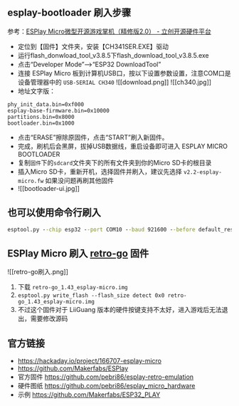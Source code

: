 
## esplay-bootloader 刷入步骤

参考：[ESPlay Micro微型开源游戏掌机（精修版2.0） - 立创开源硬件平台](https://oshwhub.com/LiiGuang/esplay-micro-V2#P6)

- 定位到【固件】文件夹，安装【CH341SER.EXE】驱动
- 运行flash_donwload_tool_v3.8.5下flash_download_tool_v3.8.5.exe
- 点击“Developer Mode”-->“ESP32 DownloadTool”
- 连接 ESPlay Micro 板到计算机USB口，按以下设置参数设置，注意COM口是设备管理器中的 `USB-SERIAL CH340`  ![[download.png]]  ![[ch340.jpg]]
- 地址文字版：
```
phy_init_data.bin=0xf000
esplay-base-firmware.bin=0x10000
partitions.bin=0x8000
bootloader.bin=0x1000
```
- 点击“ERASE”擦除原固件，点击“START”刷入新固件。
- 完成，刷机后会黑屏，拔掉USB数据线，重启设备即可进入 ESPLAY MICRO BOOTLOADER
- 复制`固件`下的`sdcard`文件夹下的所有文件夹到你的Micro SD卡的根目录
- 插入Micro SD卡，重新开机，选择固件并刷入，建议先选择 `v2.2-esplay-micro.fw` 如果没问题再刷其他固件
- ![[bootloader-ui.jpg]]

## 也可以使用命令行刷入

```bat
esptool.py --chip esp32 --port COM10 --baud 921600 --before default_reset --after hard_reset write_flash -z --flash_mode dio --flash_freq 80m --flash_size detect 0x1000 bootloader.bin 0xf000 phy_init_data.bin 0x10000 esplay-base-firmware.bin 0x8000 partitions.bin
```

## ESPlay Micro 刷入 **[retro-go](https://github.com/ducalex/retro-go)** 固件

![[retro-go刷入.png]]

1. 下载 `retro-go_1.43_esplay-micro.img`
2. `esptool.py write_flash --flash_size detect 0x0 retro-go_1.43_esplay-micro.img`
3. 不过这个固件对于 LiiGuang 版本的硬件按键支持不太好，进入游戏后无法退出，需要修改源码

## 官方链接

- https://hackaday.io/project/166707-esplay-micro
- https://github.com/Makerfabs/ESPlay
- 官方固件 https://github.com/pebri86/esplay-retro-emulation
- 硬件图纸 https://github.com/pebri86/esplay_micro_hardware
- 示例 https://github.com/Makerfabs/ESP32_PLAY